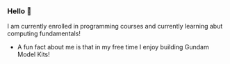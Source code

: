 ### Hello 👋

I am currently enrolled in programming courses and currently learning abut computing fundamentals! 

- A fun fact about me is that in my free time I enjoy building Gundam Model Kits!
